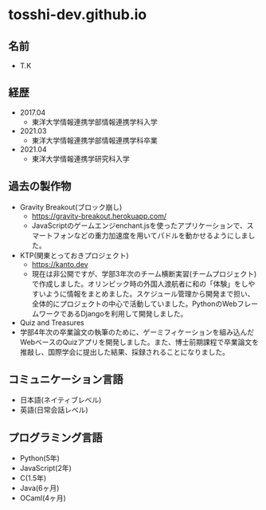 # tosshi-dev.github.io

## 名前
- T.K

## 経歴
- 2017.04
  - 東洋大学情報連携学部情報連携学科入学
- 2021.03
  - 東洋大学情報連携学部情報連携学科卒業
- 2021.04
  - 東洋大学情報連携学研究科入学

## 過去の製作物
- Gravity Breakout(ブロック崩し)
  - https://gravity-breakout.herokuapp.com/
  - JavaScriptのゲームエンジenchant.jsを使ったアプリケーションで、スマートフォンなどの重力加速度を用いてパドルを動かせるようにしました。
- KTP(関東とっておきプロジェクト)
  - https://kanto.dev
  - 現在は非公開ですが、学部3年次のチーム横断実習(チームプロジェクト)で作成しました。オリンピック時の外国人渡航者に和の「体験」をしやすいように情報をまとめました。スケジュール管理から開発まで担い、全体的にプロジェクトの中心で活動していました。PythonのWebフレームワークであるDjangoを利用して開発しました。
 - Quiz and Treasures
  - 学部4年次の卒業論文の執筆のために、ゲーミフィケーションを組み込んだWebベースのQuizアプリを開発しました。また、博士前期課程で卒業論文を推敲し、国際学会に提出した結果、採録されることになりました。

## コミュニケーション言語
- 日本語(ネイティブレベル)
- 英語(日常会話レベル)

## プログラミング言語
- Python(5年)
- JavaScript(2年)
- C(1.5年)
- Java(6ヶ月)
- OCaml(4ヶ月)
